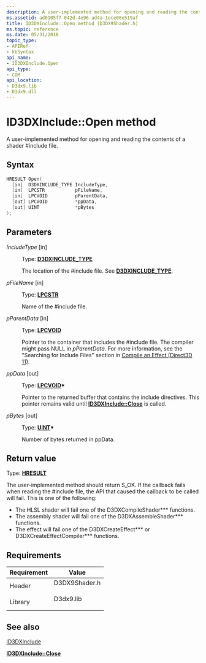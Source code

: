 ```yaml
---
description: A user-implemented method for opening and reading the contents of a shader \#include file.
ms.assetid: ad0105f7-042d-4e96-ad4a-1ece08e519af
title: ID3DXInclude::Open method (D3DX9Shader.h)
ms.topic: reference
ms.date: 05/31/2018
topic_type: 
- APIRef
- kbSyntax
api_name: 
- ID3DXInclude.Open
api_type: 
- COM
api_location: 
- D3dx9.lib
- D3dx9.dll
---
```


# ID3DXInclude::Open method

A user-implemented method for opening and reading the contents of a shader \#include file.

## Syntax


```C++
HRESULT Open(
  [in]  D3DXINCLUDE_TYPE IncludeType,
  [in]  LPCSTR           pFileName,
  [in]  LPCVOID          pParentData,
  [out] LPCVOID          *ppData,
  [out] UINT             *pBytes
);
```



## Parameters

<dl> <dt>

*IncludeType* \[in\]
</dt> <dd>

Type: **[**D3DXINCLUDE\_TYPE**](./d3dxinclude-type.md)**

The location of the \#include file. See [**D3DXINCLUDE\_TYPE**](./d3dxinclude-type.md).

</dd> <dt>

*pFileName* \[in\]
</dt> <dd>

Type: **[**LPCSTR**](../winprog/windows-data-types.md)**

Name of the \#include file.

</dd> <dt>

*pParentData* \[in\]
</dt> <dd>

Type: **[**LPCVOID**](../winprog/windows-data-types.md)**

Pointer to the container that includes the \#include file. The compiler might pass NULL in *pParentData*. For more information, see the "Searching for Include Files" section in [Compile an Effect (Direct3D 11)](../direct3d11/d3d11-graphics-programming-guide-effects-compile.md).

</dd> <dt>

*ppData* \[out\]
</dt> <dd>

Type: **[**LPCVOID**](../winprog/windows-data-types.md)\***

Pointer to the returned buffer that contains the include directives. This pointer remains valid until [**ID3DXInclude::Close**](id3dxinclude--close.md) is called.

</dd> <dt>

*pBytes* \[out\]
</dt> <dd>

Type: **[**UINT**](../winprog/windows-data-types.md)\***

Number of bytes returned in ppData.

</dd> </dl>

## Return value

Type: **[**HRESULT**](https://msdn.microsoft.com/library/Bb401631(v=MSDN.10).aspx)**

The user-implemented method should return S\_OK. If the callback fails when reading the \#include file, the API that caused the callback to be called will fail. This is one of the following:

-   The HLSL shader will fail one of the D3DXCompileShader\*\*\* functions.
-   The assembly shader will fail one of the D3DXAssembleShader\*\*\* functions.
-   The effect will fail one of the D3DXCreateEffect\*\*\* or D3DXCreateEffectCompiler\*\*\* functions.

## Requirements



| Requirement | Value |
|--------------------|------------------------------------------------------------------------------------------|
| Header<br/>  | <dl> <dt>D3DX9Shader.h</dt> </dl> |
| Library<br/> | <dl> <dt>D3dx9.lib</dt> </dl>     |



## See also

<dl> <dt>

[ID3DXInclude](id3dxinclude.md)
</dt> <dt>

[**ID3DXInclude::Close**](id3dxinclude--close.md)
</dt> </dl>

 

 
